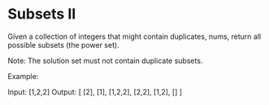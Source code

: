 # Subsets II

Given a collection of integers that might contain duplicates, nums, return all possible subsets (the power set).

Note: The solution set must not contain duplicate subsets.

Example:

Input: [1,2,2]
Output:
[
  [2],
  [1],
  [1,2,2],
  [2,2],
  [1,2],
  []
]